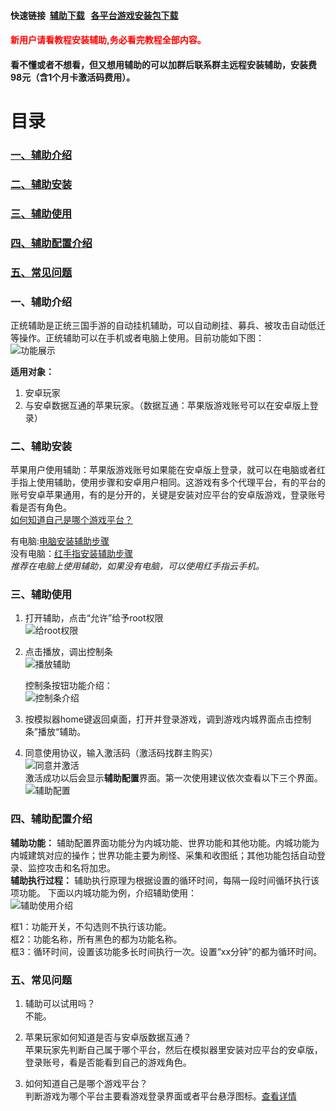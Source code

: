 #### 快速链接  [辅助下载](https://github.com/liuyong0/liuyong0.github.io/releases)   [各平台游戏安装包下载](/state.md)   
<h4 style="color:red">新用户请看教程安装辅助,务必看完教程全部内容。</h4>  
<h4>看不懂或者不想看，但又想用辅助的可以加群后联系群主远程安装辅助，安装费98元（含1个月卡激活码费用）。</h4>

# 目录
### [一、辅助介绍](#two)
### [二、辅助安装](#three)
### [三、辅助使用](#four)
### [四、辅助配置介绍](#five)
### [五、常见问题](#six)


<span id="two"> <span>
### 一、辅助介绍
正统辅助是正统三国手游的自动挂机辅助，可以自动刷挂、募兵、被攻击自动低迁等操作。正统辅助可以在手机或者电脑上使用。目前功能如下图：  
![功能展示](/imgs/功能展示.png)


**适用对象：**
1. 安卓玩家
2. 与安卓数据互通的苹果玩家。（数据互通：苹果版游戏账号可以在安卓版上登录）



<span id="three"> <span>
### 二、辅助安装
苹果用户使用辅助：苹果版游戏账号如果能在安卓版上登录，就可以在电脑或者红手指上使用辅助，使用步骤和安卓用户相同。这游戏有多个代理平台，有的平台的账号安卓苹果通用，有的是分开的，关键是安装对应平台的安卓版游戏，登录账号看是否有角色。  
[如何知道自己是哪个游戏平台？](#five)   


有电脑:[电脑安装辅助步骤](/电脑安装辅助.md)  
没有电脑：[红手指安装辅助步骤](/红手指安装辅助.md)  
*推荐在电脑上使用辅助，如果没有电脑，可以使用红手指云手机。*  

 
	

	
<span id="four"> <span>
### 三、辅助使用
1. 打开辅助，点击“允许”给予root权限  
	![给root权限](/imgs/给root权限.png) 
2. 点击播放，调出控制条  
	![播放辅助](/imgs/播放辅助.png)  
	  
	控制条按钮功能介绍：  
	![控制条介绍](/imgs/控制条介绍.png)   
	
3. 按模拟器home键返回桌面，打开并登录游戏，调到游戏内城界面点击控制条”播放“辅助。  

4. 同意使用协议，输入激活码（激活码找群主购买）  
	![同意并激活](/imgs/同意并激活.png)  
	激活成功以后会显示**辅助配置**界面。第一次使用建议依次查看以下三个界面。
	![辅助配置](imgs/辅助配置.png)

	
<span id="five"> <span>
### 四、辅助配置介绍   
**辅助功能：** 辅助配置界面功能分为内城功能、世界功能和其他功能。内城功能为内城建筑对应的操作；世界功能主要为刷怪、采集和收图纸；其他功能包括自动登录、监控攻击和名将加忠。  
**辅助执行过程：** 辅助执行原理为根据设置的循环时间，每隔一段时间循环执行该项功能。
下面以内城功能为例，介绍辅助使用：  
![辅助使用介绍](/imgs/辅助使用介绍.png)  

框1：功能开关，不勾选则不执行该功能。  
框2：功能名称，所有黑色的都为功能名称。  
框3：循环时间，设置该功能多长时间执行一次。设置“xx分钟”的都为循环时间。  



<span id="six"> <span>
### 五、常见问题  
1. 辅助可以试用吗？  
不能。  

2. 苹果玩家如何知道是否与安卓版数据互通？  
苹果玩家先判断自己属于哪个平台，然后在模拟器里安装对应平台的安卓版，登录账号，看是否能看到自己的游戏角色。  

3. 如何知道自己是哪个游戏平台？  
判断游戏为哪个平台主要看游戏登录界面或者平台悬浮图标。[查看详情](/state.md)  

	
	
	

